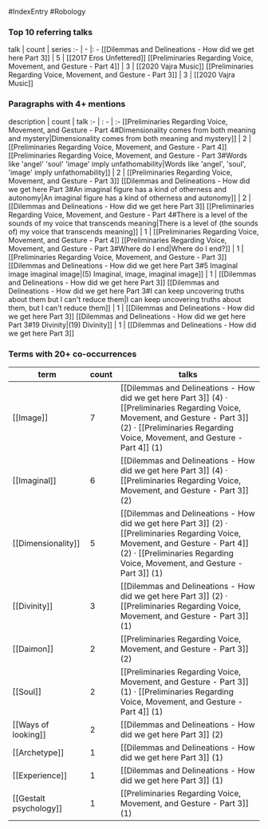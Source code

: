 #IndexEntry #Robology

### Top 10 referring talks
talk | count | series
:- | - |: -
[[Dilemmas and Delineations - How did we get here Part 3]] | 5 | [[2017 Eros Unfettered]]
[[Preliminaries Regarding Voice, Movement, and Gesture - Part 4]] | 3 | [[2020 Vajra Music]]
[[Preliminaries Regarding Voice, Movement, and Gesture - Part 3]] | 3 | [[2020 Vajra Music]]

### Paragraphs with 4+ mentions
description | count | talk
:- | : - | :-
[[Preliminaries Regarding Voice, Movement, and Gesture - Part 4#Dimensionality comes from both meaning and mystery\|Dimensionality comes from both meaning and mystery]] | 2 | [[Preliminaries Regarding Voice, Movement, and Gesture - Part 4]]
[[Preliminaries Regarding Voice, Movement, and Gesture - Part 3#Words like 'angel' 'soul' 'image' imply unfathomability\|Words like 'angel', 'soul', 'image' imply unfathomability]] | 2 | [[Preliminaries Regarding Voice, Movement, and Gesture - Part 3]]
[[Dilemmas and Delineations - How did we get here Part 3#An imaginal figure has a kind of otherness and autonomy\|An imaginal figure has a kind of otherness and autonomy]] | 2 | [[Dilemmas and Delineations - How did we get here Part 3]]
[[Preliminaries Regarding Voice, Movement, and Gesture - Part 4#There is a level of the sounds of my voice that transcends meaning\|There is a level of (the sounds of) my voice that transcends meaning]] | 1 | [[Preliminaries Regarding Voice, Movement, and Gesture - Part 4]]
[[Preliminaries Regarding Voice, Movement, and Gesture - Part 3#Where do I end\|Where do I end?]] | 1 | [[Preliminaries Regarding Voice, Movement, and Gesture - Part 3]]
[[Dilemmas and Delineations - How did we get here Part 3#5 Imaginal image imaginal image\|(5) Imaginal, image, imaginal image]] | 1 | [[Dilemmas and Delineations - How did we get here Part 3]]
[[Dilemmas and Delineations - How did we get here Part 3#I can keep uncovering truths about them but I can't reduce them\|I can keep uncovering truths about them, but I can't reduce them]] | 1 | [[Dilemmas and Delineations - How did we get here Part 3]]
[[Dilemmas and Delineations - How did we get here Part 3#19 Divinity\|(19) Divinity]] | 1 | [[Dilemmas and Delineations - How did we get here Part 3]]

### Terms with 20+ co-occurrences
term | count | talks
-|-|-
[[Image]] | 7 | <span class="counts">[[Dilemmas and Delineations - How did we get here Part 3]] (4) · [[Preliminaries Regarding Voice, Movement, and Gesture - Part 3]] (2) · [[Preliminaries Regarding Voice, Movement, and Gesture - Part 4]] (1)</span> 
[[Imaginal]] | 6 | <span class="counts">[[Dilemmas and Delineations - How did we get here Part 3]] (4) · [[Preliminaries Regarding Voice, Movement, and Gesture - Part 3]] (2)</span> 
[[Dimensionality]] | 5 | <span class="counts">[[Dilemmas and Delineations - How did we get here Part 3]] (2) · [[Preliminaries Regarding Voice, Movement, and Gesture - Part 4]] (2) · [[Preliminaries Regarding Voice, Movement, and Gesture - Part 3]] (1)</span> 
[[Divinity]] | 3 | <span class="counts">[[Dilemmas and Delineations - How did we get here Part 3]] (2) · [[Preliminaries Regarding Voice, Movement, and Gesture - Part 3]] (1)</span> 
[[Daimon]] | 2 | <span class="counts">[[Preliminaries Regarding Voice, Movement, and Gesture - Part 3]] (2)</span> 
[[Soul]] | 2 | <span class="counts">[[Preliminaries Regarding Voice, Movement, and Gesture - Part 3]] (1) · [[Preliminaries Regarding Voice, Movement, and Gesture - Part 4]] (1)</span> 
[[Ways of looking]] | 2 | <span class="counts">[[Dilemmas and Delineations - How did we get here Part 3]] (2)</span> 
[[Archetype]] | 1 | <span class="counts">[[Dilemmas and Delineations - How did we get here Part 3]] (1)</span> 
[[Experience]] | 1 | <span class="counts">[[Dilemmas and Delineations - How did we get here Part 3]] (1)</span> 
[[Gestalt psychology]] | 1 | <span class="counts">[[Preliminaries Regarding Voice, Movement, and Gesture - Part 3]] (1)</span> 

